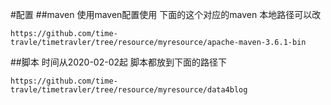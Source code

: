#配置
##maven
使用maven配置使用 下面的这个对应的maven 本地路径可以改

	https://github.com/time-travle/timetravler/tree/resource/myresource/apache-maven-3.6.1-bin

##脚本
时间从2020-02-02起 脚本都放到下面的路径下

	https://github.com/time-travle/timetravler/tree/resource/myresource/data4blog
	
	
